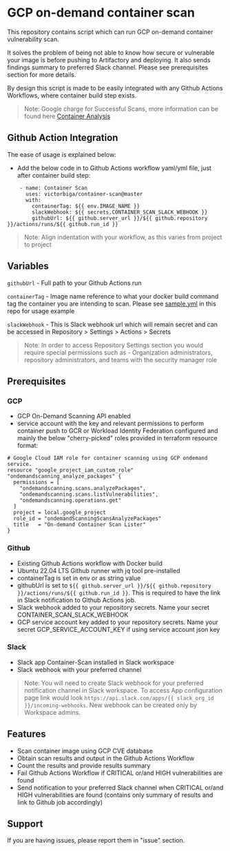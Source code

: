 # GCP on-demand container scan

This repository contains script which can run GCP on-demand container vulnerability scan.

It solves the problem of being not able to know how secure or vulnerable your image is before pushing to Artifactory and deploying. It also sends findings summary to preferred Slack channel. Please see prerequisites section for more details.

By design this script is made to be easily integrated with any Github Actions Workflows, where container build step exists.

> Note: Google charge for Successful Scans, more information can be found here [Container Analysis]

## Github Action Integration
The ease of usage is explained below:

- Add the below code in to Github Actions workflow yaml/yml file, just after container build step:

````
    - name: Container Scan
      uses: victorbiga/container-scan@master
      with:
        containerTag: ${{ env.IMAGE_NAME }}
        slackWebhook: ${{ secrets.CONTAINER_SCAN_SLACK_WEBHOOK }}
        githubUrl: ${{ github.server_url }}/${{ github.repository }}/actions/runs/${{ github.run_id }}
````
> Note: Align indentation with your workflow, as this varies from project to project

## Variables
`githubUrl` - Full path to your Github Actions run

`containerTag` - Image name reference to what your docker build command tag the container you are intending to scan. Please see [sample.yml] in this repo for usage example

`slackWebhook` - This is Slack webhook url which will remain secret and can be accessed in Repository > Settings > Actions > Secrets
> Note: In order to access Repository Settings section you would require special permissions such as - Organization administrators, repository administrators, and teams with the security manager role


## Prerequisites
### GCP
- GCP On-Demand Scanning API enabled
- service account with the key and relevant permissions to perform container push to GCR or Workload Identity Federation configured and mainly the below "cherry-picked" roles provided in terraform resource format:
````
# Google Cloud IAM role for container scanning using GCP ondemand service.
resource "google_project_iam_custom_role" "ondemandscanning_analyze_packages" {
  permissions = [
    "ondemandscanning.scans.analyzePackages",
    "ondemandscanning.scans.listVulnerabilities",
    "ondemandscanning.operations.get"
  ]
  project = local.google_project
  role_id = "ondemandScanningScansAnalyzePackages"
  title   = "On-demand Container Scan Lister"
}
````

### Github
- Existing Github Actions workflow with Docker build
- Ubuntu 22.04 LTS Github runner with jq tool pre-installed
- containerTag is set in env or as string value
- githubUrl is set to ```${{ github.server_url }}/${{ github.repository }}/actions/runs/${{ github.run_id }}```. This is required to have the link in Slack notification to Github Actions job. 
- Slack webhook added to your repository secrets. Name your secret CONTAINER_SCAN_SLACK_WEBHOOK 
- GCP service account key added to your repository secrets. Name your secret GCP_SERVICE_ACCOUNT_KEY if using service account json key


### Slack
- Slack app Container-Scan installed in Slack workspace
- Slack webhook with your preferred channel
> Note: You will need to create Slack webhook for your preferred notification channel in Slack workspace. To access App configuration page link would look ```https://api.slack.com/apps/{{ slack_org_id }}/incoming-webhooks```. New webhook can be created only by Workspace admins.

## Features

- Scan container image using GCP CVE database
- Obtain scan results and output in the Github Actions Workflow
- Count the results and provide results summary
- Fail Github Actions Workflow if CRITICAL or/and HIGH vulnerabilities are found
- Send notification to your preferred Slack channel when CRITICAL or/and HIGH vulnerabilities are found (contains only summary of results and link to Github job accordingly)

## Support

If you are having issues, please report them in  "issue" section.

[Container Analysis]: <https://cloud.google.com/container-analysis/pricing>
[sample.yml]: <http://github.com/victorbiga/container-scan/sample.yml>
